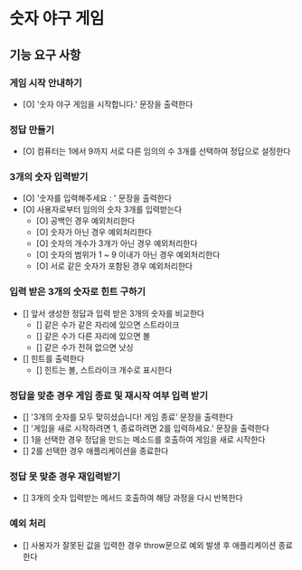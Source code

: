 # 숫자 야구 게임

## 기능 요구 사항

### 게임 시작 안내하기

- [O] '숫자 야구 게임을 시작합니다.' 문장을 출력한다

### 정답 만들기

- [O] 컴퓨터는 1에서 9까지 서로 다른 임의의 수 3개를 선택하여 정답으로 설정한다

### 3개의 숫자 입력받기

- [O] '숫자를 입력해주세요 : ' 문장을 출력한다
- [O] 사용자로부터 임의의 숫자 3개를 입력받는다
  - [O] 공백인 경우 예외처리한다
  - [O] 숫자가 아닌 경우 예외처리한다
  - [O] 숫자의 개수가 3개가 아닌 경우 예외처리한다
  - [O] 숫자의 범위가 1 ~ 9 이내가 아닌 경우 예외처리한다
  - [O] 서로 같은 숫자가 포함된 경우 예외처리한다

### 입력 받은 3개의 숫자로 힌트 구하기

- [] 앞서 생성한 정답과 입력 받은 3개의 숫자를 비교한다
  - [] 같은 수가 같은 자리에 있으면 스트라이크
  - [] 같은 수가 다른 자리에 있으면 볼
  - [] 같은 수가 전혀 없으면 낫싱
- [] 힌트를 출력한다
  - [] 힌트는 볼, 스트라이크 개수로 표시한다

### 정답을 맞춘 경우 게임 종료 및 재시작 여부 입력 받기

- [] '3개의 숫자를 모두 맞히셨습니다! 게임 종료' 문장을 출력한다
- [] '게임을 새로 시작하려면 1, 종료하려면 2를 입력하세요.' 문장을 출력한다
- [] 1을 선택한 경우 정답을 만드는 메소드를 호출하여 게임을 새로 시작한다
- [] 2를 선택한 경우 애플리케이션을 종료한다

### 정답 못 맞춘 경우 재입력받기

- [] 3개의 숫자 입력받는 메서드 호출하여 해당 과정을 다시 반복한다

### 예외 처리

- [] 사용자가 잘못된 값을 입력한 경우 throw문으로 예외 발생 후 애플리케이션 종료한다
